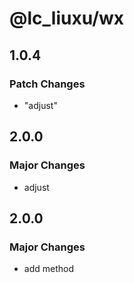# @lc_liuxu/wx

## 1.0.4

### Patch Changes

- "adjust"

## 2.0.0

### Major Changes

- adjust

## 2.0.0

### Major Changes

- add method

